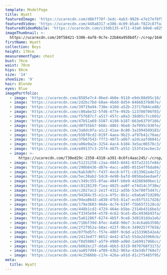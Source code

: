 ```yaml
---
template: ModelPage
title: Wyatt
featuredImage: 'https://ucarecdn.com/d8bff70f-3edc-4ab3-9920-e7e27ef8f553/'
featuredVideo: 'https://ucarecdn.com/448a8317-e386-4c09-b5a6-f822c87fa3fe/'
featuredVideoMobile: 'https://ucarecdn.com/c33db135-e711-43a0-b0e6-e825a134f4ae/'
imageThumbnail: >-
  https://ucarecdn.com/20f58421-5306-4af8-9c7e-22b84a950bdf/-/crop/1646x1702/0,0/-/preview/
firstName: Wyatt
collection: Boys
height: 170cm
measurementType: chest
bust: 76cm
waist: 70cm
hips: 86cm
size: '14'
shoeSize: '9'
hair: Blonde
eyes: Blue
imagePortfolio:
  - image: 'https://ucarecdn.com/8585e7c4-0bed-4b0e-9110-e9dc88d95c10/'
  - image: 'https://ucarecdn.com/2d2bc7bd-b8ae-4bdd-8d54-84668378d6fe/'
  - image: 'https://ucarecdn.com/39719a94-738e-410d-a52b-2371fb84ce88/'
  - image: 'https://ucarecdn.com/c00abe32-5fd6-477e-992b-123780706f03/'
  - image: 'https://ucarecdn.com/f5f687c7-a517-457c-a0a3-38d05c7cc603/'
  - image: 'https://ucarecdn.com/47b51a69-5587-4198-b187-663e6379f166/'
  - image: 'https://ucarecdn.com/d0f55bb7-668c-4801-9be8-3ef095c930fe/'
  - image: 'https://ucarecdn.com/3a0dc0fa-a1c2-41ae-8c80-3a1994509183/'
  - image: 'https://ucarecdn.com/b58f0cd2-019f-4aea-9b23-af97b41c70ae/'
  - image: 'https://ucarecdn.com/3fb67543-7ff3-4073-a8b7-a2dcaafd6041/'
  - image: 'https://ucarecdn.com/a06e9a2e-3254-4ac4-b104-3e5ac06576c3/'
  - image: 'https://ucarecdn.com/e89137c3-25f4-4875-a552-153f41ec6ec3/'
  - image: >-
      https://ucarecdn.com/730ed29c-2358-4310-a391-8c6fc4aac245/-/crop/1634x1752/0,695/-/preview/
  - image: 'https://ucarecdn.com/51231258-c2aa-4843-8d41-037a2231fe84/'
  - image: 'https://ucarecdn.com/290b6436-d07e-4acc-ad05-05154ff6da84/'
  - image: 'https://ucarecdn.com/6ab3d6fc-f437-4ec8-bf71-c813962a4e72/'
  - image: 'https://ucarecdn.com/5ec38ab2-5dc0-4e98-bafd-0850adaedaef/'
  - image: 'https://ucarecdn.com/c349c355-0fae-404f-b0e9-4d2869d9bec1/'
  - image: 'https://ucarecdn.com/c8128139-f1ea-4825-aa0f-e74d14c3f30e/'
  - image: 'https://ucarecdn.com/c2027ac2-2e1f-4312-ad5b-53e708f5d47c/'
  - image: 'https://ucarecdn.com/94284c35-e1ca-4f5c-8b1c-e9a6a672d289/'
  - image: 'https://ucarecdn.com/94ea8643-a830-4fb5-81a7-ec65f5317d28/'
  - image: 'https://ucarecdn.com/179e3603-06de-4c74-b19f-f5b65f3120cd/'
  - image: 'https://ucarecdn.com/448b1cd2-4729-464e-b5be-2314b4316be3/'
  - image: 'https://ucarecdn.com/f3345e94-e578-4c62-9ce5-dbc4936b93fa/'
  - image: 'https://ucarecdn.com/5a61286f-6274-4b5f-9ce8-3d8191dda1e6/'
  - image: 'https://ucarecdn.com/718bf39d-8fec-4a68-98e7-3c4c6abb3590/'
  - image: 'https://ucarecdn.com/2f2f952a-b8ac-422f-9bc4-3499257f7658/'
  - image: 'https://ucarecdn.com/07fbd5fc-f57e-400f-9c6d-a153396542e4/'
  - image: 'https://ucarecdn.com/2413ed77-8652-4e42-87a3-55da2d3960cb/'
  - image: 'https://ucarecdn.com/f0d59867-a5f9-4980-ad0d-1a69917966cc/'
  - image: 'https://ucarecdn.com/b602ec27-dda6-4bb3-8319-9870768f3173/'
  - image: 'https://ucarecdn.com/aa057d94-af09-43b2-965a-43e34bf768e7/'
  - image: 'https://ucarecdn.com/4c2566bb-c17e-426a-a91d-d1c2f5485f95/'
meta:
  title: Wyatt
---
```


